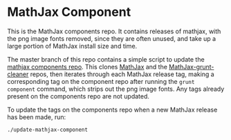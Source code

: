 # MathJax Component

This is the MathJax components repo. It contains releases of mathjax,
with the png image fonts removed, since they are often unused,
and take up a large portion of MathJax install size and time.

The master branch of this repo contains a simple script to update the
[mathjax components repo](https://github.com/components/MathJax).
This clones [MathJax][] and the [MathJax-grunt-cleaner][] repos,
then iterates through each MathJax release tag,
making a corresponding tag on the component repo after running the `grunt component`
command, which strips out the png image fonts.
Any tags already present on the components repo are not updated.

To update the tags on the components repo when a new MathJax release has been made, run:

    ./update-mathjax-component

[MathJax]: https://github.com/mathjax/MathJax
[MathJax-grunt-cleaner]: https://github.com/mathjax/MathJax-grunt-cleaner
